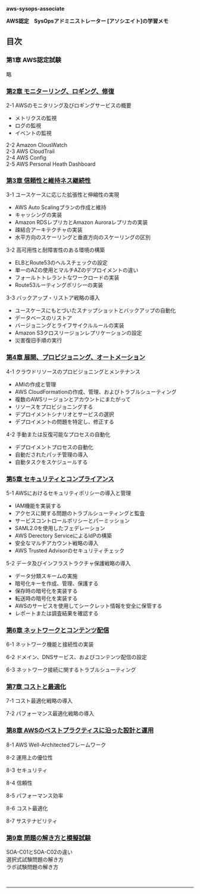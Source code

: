 **aws-sysops-associate**

**AWS認定　SysOpsアドミニストレーター [アソシエイト]の学習メモ**

## 目次

### 第1章 AWS認定試験
略

### [第2章 モニターリング、ロギング、修復](./document/Chapter2.md)
2-1 AWSのモニタリング及びロギングサービスの概要  
- メトリクスの監視  
- ログの監視  
- イベントの監視  

2-2 Amazon ClousWatch  
2-3 AWS CloudTrail  
2-4 AWS Config  
2-5 AWS Personal Heath Dashboard  

### [第3章 信頼性と維持ネス継続性](./document/Chapter3.md)
3-1 ユースケースに応じた拡張性と伸縮性の実現  
- AWS Auto Scalingプランの作成と維持
- キャッシングの実装
- Amazon RDSレプリカとAmazon Auroraレプリカの実装
- 疎結合アーキテクチャの実装
- 水平方向のスケーリングと垂直方向のスケーリングの区別

3-2 高可用性と耐障害性のある環境の構築  
- ELBとRoute53のヘルスチェックの設定
- 単一のAZの使用とマルチAZのデプロイメントの違い
- フォールトトレラントなワークロードの実装
- Route53ルーティングポリシーの実装

3-3 バックアップ・リストア戦略の導入  
- ユースケースにもとづいたスナップショットとバックアップの自動化
- データベースのリストア
- バージョニングとライフサイクルルールの実装
- Amazon S3クロスリージョンレプリケーションの設定
- 災害復旧手順の実行

### [第4章 展開、プロビジョニング、オートメーション](./document/Chapter4.md)
4-1 クラウドリソースのプロビジョニングとメンテナンス
- AMIの作成と管理
- AWS CloudFormationの作成、管理、およびトラブルシューティング
- 複数のAWSリージョンとアカウントにまたがって
- リソースをプロビジョニングする
- デプロイメントシナリオとサービスの選択
- デプロイメントの問題を特定し、修正する

4-2  手動または反復可能なプロセスの自動化
- デプロイメントプロセスの自動化
- 自動だされたパッチ管理の導入
- 自動タスクをスケジュールする

### [第5章 セキュリティとコンプライアンス](./document/Chapter5.md)
5-1 AWSにおけるセキュリティポリシーの導入と管理
- IAM機能を実装する
- アクセスに関する問題のトラブルシューティングと監査
- サービスコントロールポリシーとパーミッション
- SAML2.0を使用したフェデレーション
- AWS Derectory ServiceによるIdPの構築
- 安全なマルチアカウント戦略の導入
- AWS Trusted Advisorのセキュリティチェック

5-2 データ及びインフラストラクチャ保護戦略の導入
- データ分類スキームの実施
- 暗号化キーを作成、管理、保護する
- 保存時の暗号化を実装する
- 転送時の暗号化を実装する
- AWSのサービスを使用してシークレット情報を安全に保管する
- レポートまたは調査結果を確認する


### [第6章 ネットワークとコンテンツ配信](./document/Chapter6.md)
6-1 ネットワーク機能と接続性の実装

6-2 ドメイン、DNSサービス、およびコンテンツ配信の設定


6-3 ネットワーク接続に関するトラブルシューティング







### [第7章 コストと最適化](./document/Chapter7.md)
7-1 コスト最適化戦略の導入


7-2 パフォーマンス最適化戦略の導入





### [第8章 AWSのベストプラクティスに沿った設計と運用](./document/Chapter8.md)
8-1 AWS Well-Architectedフレームワーク


8-2 運用上の優位性



8-3 セキュリティ


8-4 信頼性



8-5 パフォーマンス効率



8-6 コスト最適化



8-7 サステナビリティ






### [第9章 問題の解き方と模擬試験](./document/Chapter9.md)
SOA-C01とSOA-C02の違い  
選択式試験問題の解き方  
ラボ試験問題の解き方  

<br>

-----
